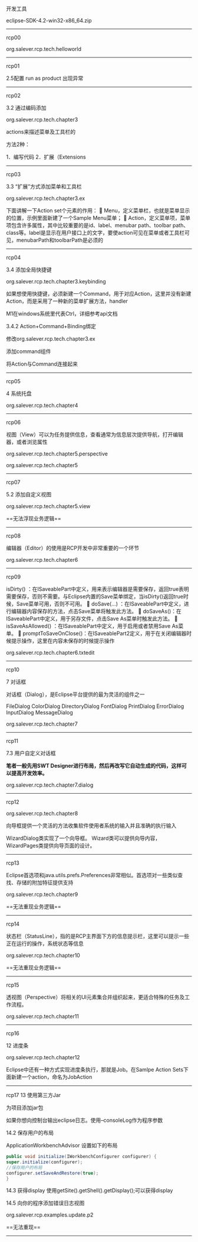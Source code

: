 开发工具

eclipse-SDK-4.2-win32-x86_64.zip

----

rcp00

org.salever.rcp.tech.helloworld

----

rcp01

2.5配置 run as product 出现异常

----

rcp02 

3.2 通过编码添加

org.salever.rcp.tech.chapter3

actions来描述菜单及工具栏的

方法2种：

1．编写代码
2．扩展（Extensions

----------

rcp03 

3.3 “扩展”方式添加菜单和工具栏

org.salever.rcp.tech.chapter3.ex

下面讲解一下Action set个元素的作用：
 Menu，定义菜单栏，也就是菜单显示的位置，示例里面新建了一个Sample Menu菜单；
 Action，定义菜单项，菜单项包含许多属性，其中比较重要的是id、label、menubar path、toolbar path、class等。label是显示在用户接口上的文字，要使action可见在菜单或者工具栏可见，menubarPath和toolbarPath是必须的

-------------

rcp04

3.4 添加全局快捷键

org.salever.rcp.tech.chapter3.keybinding

如果想使用快捷键，必须新建一个Command，用于对应Action，这里并没有新建Action，而是采用了一种新的菜单扩展方法，handler

M1在windows系统里代表Ctrl，详细参考api文档

3.4.2 Action+Command+Binding绑定

修改org.salever.rcp.tech.chapter3.ex

添加command组件

将Action与Command连接起来

----------

rcp05

4 系统托盘

org.salever.rcp.tech.chapter4

-----------------

rcp06

视图（View）可以为任务提供信息，查看通常为信息层次提供导航，打开编辑器，或者浏览属性

org.salever.rcp.tech.chapter5.perspective

org.salever.rcp.tech.chapter5

------------

rcp07

5.2 添加自定义视图

org.salever.rcp.tech.chapter5.view

==无法浮现业务逻辑==

-----

rcp08

编辑器（Editor）的使用是RCP开发中非常重要的一个环节

org.salever.rcp.tech.chapter6

------

rcp09

isDirty() ：在ISaveablePart中定义，用来表示编辑器是需要保存，返回true表明需要保存，否则不需要。与Eclipse内置的Save菜单绑定，当isDirty()返回true时候，Save菜单可用，否则不可用。
 doSave(...) ：在ISaveablePart中定义，进行编辑器内容保存的方法，点击Save菜单将触发此方法。
 doSaveAs()：在ISaveablePart中定义，用于另存文件，点击Save As菜单时触发此方法。
 isSaveAsAllowed() ：在ISaveablePart中定义，用于启用或者禁用Save As菜单。
 promptToSaveOnClose()：在ISaveablePart2定义，用于在关闭编辑器时候提示操作，这里在内容未保存的时候提示操作



org.salever.rcp.tech.chapter6.txtedit

----

rcp10

7 对话框

对话框（Dialog），是Eclipse平台提供的最为灵活的组件之一

FileDialog
ColorDialog
DirectoryDialog
FontDialog
PrintDialog
ErrorDialog
InputDialog
MessageDialog

org.salever.rcp.tech.chapter7

----

rcp11

7.3 用户自定义对话框

**笔者一般先用SWT Designer进行布局，然后再改写它自动生成的代码，这样可以提高开发效率。**

org.salever.rcp.tech.chapter7.dialog

------

rcp12

org.salever.rcp.tech.chapter8

向导框提供一个灵活的方法收集软件使用者系统的输入并且准确的执行输入

WizardDialog类实现了一个向导框。
Wizard类可以提供向导内容，WizardPages类提供向导页面的设计。

-----

rcp13

Eclipse首选项和java.utils.prefs.Preferences非常相似。首选项对一些类似查找、存储的附加特征提供支持

org.salever.rcp.tech.chapter9



==无法重现业务逻辑==

----

rcp14

状态栏（StatusLine），指的是RCP主界面下方的信息提示栏，这里可以提示一些正在运行的操作，系统状态等信息

org.salever.rcp.tech.chapter10

==无法重现业务逻辑==

----

rcp15

透视图（Perspective）将相关的UI元素集合并组织起来，更适合特殊的任务及工作流程。

org.salever.rcp.tech.chapter11

----

rcp16

12 进度条

org.salever.rcp.tech.chapter12

Eclipse中还有一种方式实现进度条执行，那就是Job。在Samlpe Action Sets下面新建一个action，命名为JobAction

-----
rcp17
13 使用第三方Jar

为项目添加jar包

如果你想向控制台输出eclipse日志。使用–consoleLog作为程序参数

14.2 保存用户的布局

ApplicationWorkbenchAdvisor 设置如下的布局

```java
public void initialize(IWorkbenchConfigurer configurer) {
super.initialize(configurer);
//保存用户的布局
configurer.setSaveAndRestore(true);
}

````
14.3 获得display
使用getSite().getShell().getDisplay();可以获得display

14.5 向你的程序添加错误日志视图

org.salever.rcp.examples.update.p2

==无法重现==

-------



